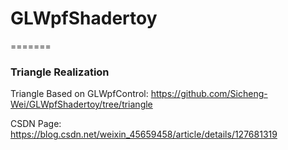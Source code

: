 # GLWpfShadertoy
=======

### Triangle Realization

Triangle Based on GLWpfControl: https://github.com/Sicheng-Wei/GLWpfShadertoy/tree/triangle

CSDN Page: https://blog.csdn.net/weixin_45659458/article/details/127681319

